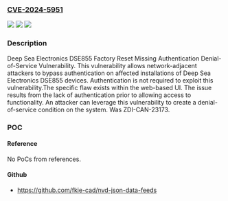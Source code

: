 ### [CVE-2024-5951](https://cve.mitre.org/cgi-bin/cvename.cgi?name=CVE-2024-5951)
![](https://img.shields.io/static/v1?label=Product&message=DSE855&color=blue)
![](https://img.shields.io/static/v1?label=Version&message=%3D%201.1.0%20&color=brighgreen)
![](https://img.shields.io/static/v1?label=Vulnerability&message=CWE-306%3A%20Missing%20Authentication%20for%20Critical%20Function&color=brighgreen)

### Description

Deep Sea Electronics DSE855 Factory Reset Missing Authentication Denial-of-Service Vulnerability. This vulnerability allows network-adjacent attackers to bypass authentication on affected installations of Deep Sea Electronics DSE855 devices. Authentication is not required to exploit this vulnerability.The specific flaw exists within the web-based UI. The issue results from the lack of authentication prior to allowing access to functionality. An attacker can leverage this vulnerability to create a denial-of-service condition on the system. Was ZDI-CAN-23173.

### POC

#### Reference
No PoCs from references.

#### Github
- https://github.com/fkie-cad/nvd-json-data-feeds

